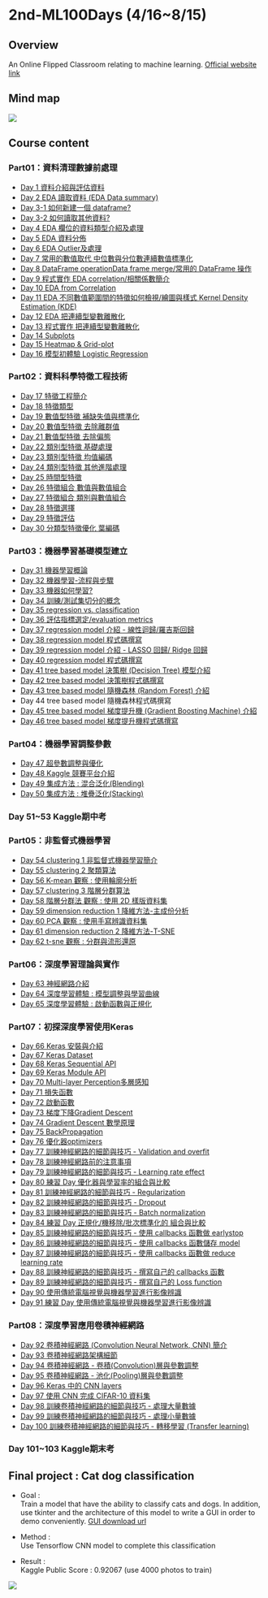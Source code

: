 # 2nd-ML100Days (4/16~8/15)
>
## Overview
An Online Flipped Classroom relating to machine learning. [Official website link](https://ai100-2.cupoy.com/)
>
## Mind map
![](https://github.com/tailer954/2nd-ML100Days/blob/master/%E6%A9%9F%E5%99%A8%E5%AD%B8%E7%BF%92%E9%A6%AC%E6%8B%89%E6%9D%BE.png)
>
## Course content
### Part01：資料清理數據前處理
- [Day 1 資料介紹與評估資料](https://github.com/tailer954/2nd-ML100Days/blob/master/homework/Day_001_HW.ipynb)
- [Day 2 EDA 讀取資料 (EDA Data summary)](https://github.com/tailer954/2nd-ML100Days/blob/master/homework/Day_002_HW.ipynb)
- [Day 3-1 如何新建一個 dataframe?](https://github.com/tailer954/2nd-ML100Days/blob/master/homework/Day_003-1_HW.ipynb)
- [Day 3-2 如何讀取其他資料?](https://github.com/tailer954/2nd-ML100Days/blob/master/homework/Day_003-2_HW.ipynb)
- [Day 4 EDA 欄位的資料類型介紹及處理](https://github.com/tailer954/2nd-ML100Days/blob/master/homework/Day_004_HW.ipynb)
- [Day 5 EDA 資料分佈](https://github.com/tailer954/2nd-ML100Days/blob/master/homework/Day_005_HW.ipynb)
- [Day 6 EDA Outlier及處理](https://github.com/tailer954/2nd-ML100Days/blob/master/homework/Day_006_HW.ipynb)
- [Day 7 常用的數值取代 中位數與分位數連續數值標準化](https://github.com/tailer954/2nd-ML100Days/blob/master/homework/Day_007_HW.ipynb)
- [Day 8 DataFrame operationData frame merge/常用的 DataFrame 操作](https://github.com/tailer954/2nd-ML100Days/blob/master/homework/Day_008_HW.ipynb)
- [Day 9 程式實作 EDA correlation/相關係數簡介](https://github.com/tailer954/2nd-ML100Days/blob/master/homework/Day_009_HW.ipynb)
- [Day 10 EDA from Correlation](https://github.com/tailer954/2nd-ML100Days/blob/master/homework/Day_010_HW.ipynb)
- [Day 11 EDA 不同數值範圍間的特徵如何檢視/繪圖與樣式 Kernel Density Estimation (KDE)](https://github.com/tailer954/2nd-ML100Days/blob/master/homework/Day_011_HW.ipynb)
- [Day 12 EDA 把連續型變數離散化](https://github.com/tailer954/2nd-ML100Days/blob/master/homework/Day_012_HW.ipynb)
- [Day 13 程式實作 把連續型變數離散化](https://github.com/tailer954/2nd-ML100Days/blob/master/homework/Day_013_HW.ipynb)
- [Day 14 Subplots](https://github.com/tailer954/2nd-ML100Days/blob/master/homework/Day_014_HW.ipynb)
- [Day 15 Heatmap & Grid-plot](https://github.com/tailer954/2nd-ML100Days/blob/master/homework/Day_015_HW.ipynb)
- [Day 16 模型初體驗 Logistic Regression](https://github.com/tailer954/2nd-ML100Days/blob/master/homework/Day_016_HW.PNG)
### Part02：資料科學特徵工程技術
- [Day 17 特徵工程簡介](https://github.com/tailer954/2nd-ML100Days/blob/master/homework/Day_017_HW.ipynb)
- [Day 18 特徵類型](https://github.com/tailer954/2nd-ML100Days/blob/master/homework/Day_018_HW.ipynb)
- [Day 19 數值型特徵 補缺失值與標準化](https://github.com/tailer954/2nd-ML100Days/blob/master/homework/Day_019_HW.ipynb)
- [Day 20 數值型特徵 去除離群值](https://github.com/tailer954/2nd-ML100Days/blob/master/homework/Day_020_HW.ipynb)
- [Day 21 數值型特徵 去除偏態](https://github.com/tailer954/2nd-ML100Days/blob/master/homework/Day_021_HW.ipynb)
- [Day 22 類別型特徵 基礎處理](https://github.com/tailer954/2nd-ML100Days/blob/master/homework/Day_022_HW.ipynb)
- [Day 23 類別型特徵 均值編碼](https://github.com/tailer954/2nd-ML100Days/blob/master/homework/Day_023_HW.ipynb)
- [Day 24 類別型特徵 其他進階處理](https://github.com/tailer954/2nd-ML100Days/blob/master/homework/Day_024_HW.ipynb)
- [Day 25 時間型特徵](https://github.com/tailer954/2nd-ML100Days/blob/master/homework/Day_025_HW.ipynb)
- [Day 26 特徵組合 數值與數值組合](https://github.com/tailer954/2nd-ML100Days/blob/master/homework/Day_026_HW.ipynb)
- [Day 27 特徵組合 類別與數值組合](https://github.com/tailer954/2nd-ML100Days/blob/master/homework/Day_027_HW.ipynb)
- [Day 28 特徵選擇](https://github.com/tailer954/2nd-ML100Days/blob/master/homework/Day_028_HW.ipynb)
- [Day 29 特徵評估](https://github.com/tailer954/2nd-ML100Days/blob/master/homework/Day_029_HW.ipynb)
- [Day 30 分類型特徵優化 葉編碼](https://github.com/tailer954/2nd-ML100Days/blob/master/homework/Day_030_HW.ipynb)
### Part03：機器學習基礎模型建立
- [Day 31 機器學習概論](https://github.com/tailer954/2nd-ML100Days/blob/master/homework/Day_031_HW.ipynb)
- [Day 32 機器學習-流程與步驟](https://github.com/tailer954/2nd-ML100Days/blob/master/homework/Day_032_HW.ipynb)
- [Day 33 機器如何學習?](https://github.com/tailer954/2nd-ML100Days/blob/master/homework/Day_033_HW.ipynb)
- [Day 34 訓練/測試集切分的概念](https://github.com/tailer954/2nd-ML100Days/blob/master/homework/Day_034_HW.ipynb)
- [Day 35 regression vs. classification](https://github.com/tailer954/2nd-ML100Days/blob/master/homework/Day_035_HW.ipynb)
- [Day 36 評估指標選定/evaluation metrics](https://github.com/tailer954/2nd-ML100Days/blob/master/homework/Day_036_HW.ipynb)
- [Day 37 regression model 介紹 - 線性迴歸/羅吉斯回歸](https://github.com/tailer954/2nd-ML100Days/blob/master/homework/Day_037_HW.ipynb)
- [Day 38 regression model 程式碼撰寫](https://github.com/tailer954/2nd-ML100Days/blob/master/homework/Day_038_HW.ipynb)
- [Day 39 regression model 介紹 - LASSO 回歸/ Ridge 回歸](https://github.com/tailer954/2nd-ML100Days/blob/master/homework/Day_039_HW.ipynb)
- [Day 40 regression model 程式碼撰寫](https://github.com/tailer954/2nd-ML100Days/blob/master/homework/Day_040_HW.ipynb)
- [Day 41 tree based model 決策樹 (Decision Tree) 模型介紹](https://github.com/tailer954/2nd-ML100Days/blob/master/homework/Day_041_HW.ipynb)
- [Day 42 tree based model 決策樹程式碼撰寫](https://github.com/tailer954/2nd-ML100Days/blob/master/homework/Day_042_HW.ipynb)
- [Day 43 tree based model 隨機森林 (Random Forest) 介紹](https://github.com/tailer954/2nd-ML100Days/blob/master/homework/Day_043_HW.ipynb)
- Day 44 tree based model 隨機森林程式碼撰寫
- [Day 45 tree based model 梯度提升機 (Gradient Boosting Machine) 介紹](https://github.com/tailer954/2nd-ML100Days/blob/master/homework/Day_045_HW.ipynb)
- [Day 46 tree based model 梯度提升機程式碼撰寫](https://github.com/tailer954/2nd-ML100Days/blob/master/homework/Day_046_HW.ipynb)
### Part04：機器學習調整參數
- [Day 47 超參數調整與優化](https://github.com/tailer954/2nd-ML100Days/blob/master/homework/Day_047_HW.ipynb)
- [Day 48 Kaggle 競賽平台介紹](https://github.com/tailer954/2nd-ML100Days/blob/master/homework/Day_048_HW.PNG)
- [Day 49 集成方法 : 混合泛化(Blending)](https://github.com/tailer954/2nd-ML100Days/blob/master/homework/Day_049_HW.ipynb)
- [Day 50 集成方法 : 堆疊泛化(Stacking)](https://github.com/tailer954/2nd-ML100Days/blob/master/homework/Day_050_HW.ipynb)
>
### Day 51~53 Kaggle期中考
>
### Part05：非監督式機器學習
- [Day 54 clustering 1 非監督式機器學習簡介](https://github.com/tailer954/2nd-ML100Days/blob/master/homework/Day_054_HW.ipynb)
- [Day 55 clustering 2 聚類算法](https://github.com/tailer954/2nd-ML100Days/blob/master/homework/Day_055_HW.ipynb)
- [Day 56 K-mean 觀察 : 使用輪廓分析](https://github.com/tailer954/2nd-ML100Days/blob/master/homework/Day_056_HW.ipynb)
- [Day 57 clustering 3 階層分群算法](https://github.com/tailer954/2nd-ML100Days/blob/master/homework/Day_057_HW.ipynb)
- [Day 58 階層分群法 觀察 : 使用 2D 樣版資料集](https://github.com/tailer954/2nd-ML100Days/blob/master/homework/Day_058_HW.ipynb)
- [Day 59 dimension reduction 1 降維方法-主成份分析](https://github.com/tailer954/2nd-ML100Days/blob/master/homework/Day_059_HW.ipynb)
- [Day 60 PCA 觀察 : 使用手寫辨識資料集](https://github.com/tailer954/2nd-ML100Days/blob/master/homework/Day_060_HW.ipynb)
- [Day 61 dimension reduction 2 降維方法-T-SNE](https://github.com/tailer954/2nd-ML100Days/blob/master/homework/Day_061_HW.ipynb)
- [Day 62 t-sne 觀察 : 分群與流形還原](https://github.com/tailer954/2nd-ML100Days/blob/master/homework/Day_062_HW.ipynb)
### Part06：深度學習理論與實作
- [Day 63 神經網路介紹](https://github.com/tailer954/2nd-ML100Days/blob/master/homework/Day_063_HW.ipynb)
- [Day 64 深度學習體驗 : 模型調整與學習曲線](https://github.com/tailer954/2nd-ML100Days/blob/master/homework/Day_064_HW.ipynb)
- [Day 65 深度學習體驗 : 啟動函數與正規化](https://github.com/tailer954/2nd-ML100Days/blob/master/homework/Day_065_HW.ipynb)
### Part07：初探深度學習使用Keras
- [Day 66 Keras 安裝與介紹](https://github.com/tailer954/2nd-ML100Days/blob/master/homework/Day_066_HW.ipynb)
- [Day 67 Keras Dataset](https://github.com/tailer954/2nd-ML100Days/blob/master/homework/Day_067_HW.ipynb)
- [Day 68 Keras Sequential API](https://github.com/tailer954/2nd-ML100Days/blob/master/homework/Day_068_HW.ipynb)
- [Day 69 Keras Module API](https://github.com/tailer954/2nd-ML100Days/blob/master/homework/Day_069_HW.ipynb)
- [Day 70 Multi-layer Perception多層感知](https://github.com/tailer954/2nd-ML100Days/blob/master/homework/Day_070_HW.ipynb)
- [Day 71 損失函數](https://github.com/tailer954/2nd-ML100Days/blob/master/homework/Day_071_HW.ipynb)
- [Day 72 啟動函數](https://github.com/tailer954/2nd-ML100Days/blob/master/homework/Day_072_HW.ipynb)
- [Day 73 梯度下降Gradient Descent](https://github.com/tailer954/2nd-ML100Days/blob/master/homework/Day_073_HW.ipynb)
- [Day 74 Gradient Descent 數學原理](https://github.com/tailer954/2nd-ML100Days/blob/master/homework/Day_074_HW.ipynb)
- [Day 75 BackPropagation](https://github.com/tailer954/2nd-ML100Days/blob/master/homework/Day_075_HW.ipynb)
- [Day 76 優化器optimizers](https://github.com/tailer954/2nd-ML100Days/blob/master/homework/Day_076_HW.ipynb)
- [Day 77 訓練神經網路的細節與技巧 - Validation and overfit](https://github.com/tailer954/2nd-ML100Days/blob/master/homework/Day_077_HW.ipynb)
- [Day 78 訓練神經網路前的注意事項](https://github.com/tailer954/2nd-ML100Days/blob/master/homework/Day_078_HW.ipynb)
- [Day 79 訓練神經網路的細節與技巧 - Learning rate effect](https://github.com/tailer954/2nd-ML100Days/blob/master/homework/Day_079_HW.ipynb)
- [Day 80 練習 Day 優化器與學習率的組合與比較](https://github.com/tailer954/2nd-ML100Days/blob/master/homework/Day_080_HW.ipynb)
- [Day 81 訓練神經網路的細節與技巧 - Regularization](https://github.com/tailer954/2nd-ML100Days/blob/master/homework/Day_081_HW.ipynb)
- [Day 82 訓練神經網路的細節與技巧 - Dropout](https://github.com/tailer954/2nd-ML100Days/blob/master/homework/Day_082_HW.ipynb)
- [Day 83 訓練神經網路的細節與技巧 - Batch normalization](https://github.com/tailer954/2nd-ML100Days/blob/master/homework/Day_083_HW.ipynb)
- [Day 84 練習 Day 正規化/機移除/批次標準化的 組合與比較](https://github.com/tailer954/2nd-ML100Days/blob/master/homework/Day_084_HW.ipynb)
- [Day 85 訓練神經網路的細節與技巧 - 使用 callbacks 函數做 earlystop](https://github.com/tailer954/2nd-ML100Days/blob/master/homework/Day_085_HW.ipynb)
- [Day 86 訓練神經網路的細節與技巧 - 使用 callbacks 函數儲存 model](https://github.com/tailer954/2nd-ML100Days/blob/master/homework/Day_086_HW.ipynb)
- [Day 87 訓練神經網路的細節與技巧 - 使用 callbacks 函數做 reduce learning rate](https://github.com/tailer954/2nd-ML100Days/blob/master/homework/Day_087_HW.ipynb)
- [Day 88 訓練神經網路的細節與技巧 - 撰寫自己的 callbacks 函數](https://github.com/tailer954/2nd-ML100Days/blob/master/homework/Day_088_HW.ipynb)
- [Day 89 訓練神經網路的細節與技巧 - 撰寫自己的 Loss function](https://github.com/tailer954/2nd-ML100Days/blob/master/homework/Day_089_HW.ipynb)
- [Day 90 使用傳統電腦視覺與機器學習進行影像辨識](https://github.com/tailer954/2nd-ML100Days/blob/master/homework/Day_090_HW.ipynb)
- [Day 91 練習 Day 使用傳統電腦視覺與機器學習進行影像辨識](https://github.com/tailer954/2nd-ML100Days/blob/master/homework/Day_091_HW.ipynb)
### Part08：深度學習應用卷積神經網路
- [Day 92 卷積神經網路 (Convolution Neural Network, CNN) 簡介](https://github.com/tailer954/2nd-ML100Days/blob/master/homework/Day_092_HW.ipynb)
- [Day 93 卷積神經網路架構細節](https://github.com/tailer954/2nd-ML100Days/blob/master/homework/Day_093_HW.ipynb)
- [Day 94 卷積神經網路 - 卷積(Convolution)層與參數調整](https://github.com/tailer954/2nd-ML100Days/blob/master/homework/Day_094_HW.ipynb)
- [Day 95 卷積神經網路 - 池化(Pooling)層與參數調整](https://github.com/tailer954/2nd-ML100Days/blob/master/homework/Day_095_HW.ipynb)
- [Day 96 Keras 中的 CNN layers](https://github.com/tailer954/2nd-ML100Days/blob/master/homework/Day_096_HW.ipynb)
- [Day 97 使用 CNN 完成 CIFAR-10 資料集](https://github.com/tailer954/2nd-ML100Days/blob/master/homework/Day_097_HW.ipynb)
- [Day 98 訓練卷積神經網路的細節與技巧 - 處理大量數據](https://github.com/tailer954/2nd-ML100Days/blob/master/homework/Day_098_HW.ipynb)
- [Day 99 訓練卷積神經網路的細節與技巧 - 處理小量數據](https://github.com/tailer954/2nd-ML100Days/blob/master/homework/Day_099_HW.ipynb)
- [Day 100 訓練卷積神經網路的細節與技巧 - 轉移學習 (Transfer learning)](https://github.com/tailer954/2nd-ML100Days/blob/master/homework/Day_100_HW.ipynb)
>
### Day 101~103 Kaggle期末考
>
## Final project : Cat dog classification
- Goal :    
Train a model that have the ability to classify cats and dogs. In addition, use tkinter and the architecture of this model to write a GUI in order to demo conveniently. [GUI download url](https://mega.nz/#!UHpxnDBD!WTqlhmbQCOY0GseApFGy-5lDblI0tS02K4uoEp7qVOU)
>
- Method :    
Use Tensorflow CNN model to complete this classification
>
- Result :    
Kaggle Public Score : 0.92067 (use 4000 photos to train)   
>
![](https://github.com/tailer954/2nd-ML100Days/blob/master/Final%20project%20%E3%80%81Cat%20dog%20classification/Final%20Project%20Score.PNG)       
>
